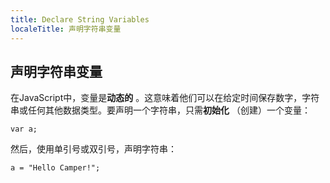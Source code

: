 ```yaml
---
title: Declare String Variables
localeTitle: 声明字符串变量
---
```

## 声明字符串变量

在JavaScript中，变量是**动态的** 。这意味着他们可以在给定时间保存数字，字符串或任何其他数据类型。要声明一个字符串，只需**初始化** （创建）一个变量：
```
var a; 
```

然后，使用单引号或双引号，声明字符串：
```
a = "Hello Camper!"; 

```
